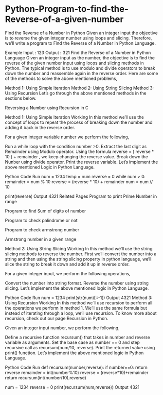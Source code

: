 # Python-Program-to-find-the-Reverse-of-a-given-number

Find the Reverse of a Number in Python
Given an integer input the objective is to reverse the given integer number using loops and slicing. Therefore, we’ll write a program to Find the Reverse of a Number in Python Language.

Example
Input : 123
Output : 321
Find the Reverse of a Number in Python Language
Given an integer input as the number, the objective is to find the reverse of the given number input using loops and slicing methods in Python. The typical method is to use modulo and divide operators to break down the number and reassemble again in the reverse order. Here are some of the methods to solve the above mentioned problems,

Method 1: Using Simple Iteration
Method 2: Using String Slicing
Method 3: Using Recursion
Let’s go through the above mentioned methods in the sections below.

Reversing a Number using Recursion in C

Method 1: Using Simple Iteration
Working
In this method we’ll use the concept of loops to repeat the process of breaking down the number and adding it back in the reverse order.

For a given integer variable number we perform the following,

Run a while loop with the condition number >0.
Extract the last digit as Remainder using Modulo operator.
Using the formula reverse = ( reverse * 10 ) + remainder , we keep changing the reverse value.
Break down the Nunber using divide operator.
Print the reverse variable.
Let’s implement the above mentioned Logic in Python Language.

Python Code
Run
num = 1234
temp = num
reverse = 0
while num > 0:
    remainder = num % 10
    reverse = (reverse * 10) + remainder
    num = num // 10

print(reverse)
Output
4321
Related Pages
Program to print Prime Number in range

Program to find Sum of digits of number

Program to check palindrome or not

Program to check armstrong number

Armstrong number in a given range

 


Method 2: Using String Slicing
Working
In this method we’ll use the string slicing methods to reverse the number. First we’ll convert the number into a string and then using the string slicing property in python language, we’ll slice the string to break it down and add it up in reverse order.

For a given integer input, we perform the following operations,

Convert the number into string format.
Reverse the number using string slicing.
Let’s implement the above mentioned logic in Python Language.

Python Code
Run
num = 1234
print(str(num)[::-1])
Output
4321
Method 3: Using Recursion
Working
In this method we’ll use recursion to perform all the operations we perform in method 1. We’ll use the same formula but instead of iterating through a loop, we’ll use recursion. To know more about recursion, check out our page Recursion in Python.

Given an integer input number, we perform the following,

Define a recursive function recursum() that takes in number and reverse variable as arguments.
Set the base case as number == 0 and step recursive call as recursum(num/10, reverse).
Print the returned value using print() function.
Let’s implement the above mentioned logic in Python Language.

Python Code
Run
def recursum(number,reverse):
  if number==0:
    return reverse
  remainder = int(number%10)
  reverse = (reverse*10)+remainder
  return recursum(int(number/10),reverse)

num = 1234
reverse = 0
print(recursum(num,reverse))
Output
4321
